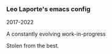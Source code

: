 ### Leo Laporte's emacs config

2017-2022

A constantly evolving work-in-progress

Stolen from the best. 

